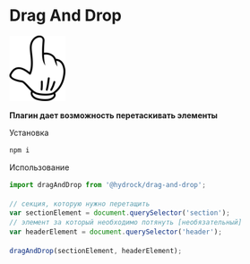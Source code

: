 # Drag And Drop
![](https://github.com/Hydrock/drag-and-drop-js/blob/master/src/assets/hand.png)

**Плагин дает возможность перетаскивать элементы**

Установка

```javascript
npm i
```

Использование

```javascript
import dragAndDrop from '@hydrock/drag-and-drop';

// секция, которую нужно перетащить
var sectionElement = document.querySelector('section');
// элемент за который необходимо потянуть [необязательный]
var headerElement = document.querySelector('header');

dragAndDrop(sectionElement, headerElement);
```